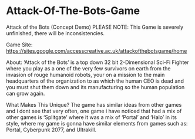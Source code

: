 # Attack-Of-The-Bots-Game
Attack of the Bots (Concept Demo)
PLEASE NOTE: 
This Game is severely unfinished, there will be inconsistencies.  

Game Site:
https://sites.google.com/accesscreative.ac.uk/attackofthebotsgame/home

About:
‘Attack of the Bots’ is a top down 32 bit 2-Dimensional Sci-Fi Fighter where you play as a one of the very few survivors on earth from the invasion of rouge humanoid robots, your on a mission to the main headquarters of the organization to as which the human CEO is dead and you must shut them down and its manufacturing so the human population can grow again.

What Makes This Unique?
The game has similar ideas from other games and i dont see that very often, one game i have noticed that had a mix of other games is ‘Splitgate’ where it was a mix of ‘Portal’ and ‘Halo’ in its style, where my game is gonna have similar elements from games such as: Portal, Cyberpunk 2077, and Ultrakill.
